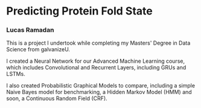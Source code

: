 # Predicting Protein Fold State
### Lucas Ramadan

This is a project I undertook while completing my Masters' Degree in Data Science from galvanizeU. 

I created a Neural Network for our Advanced Machine Learning course, which includes Convolutional and Recurrent Layers, including GRUs and LSTMs. 

I also created Probabilistic Graphical Models to compare, including a simple Naive Bayes model for benchmarking, a Hidden Markov Model (HMM) and soon, a Continuous Random Field (CRF). 

<html src='imgs/seq_structure.png'>